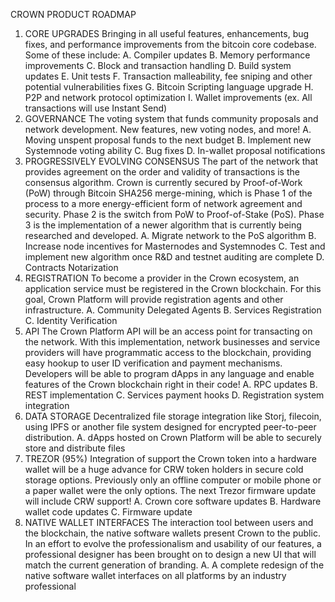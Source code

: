 CROWN PRODUCT ROADMAP
1.	CORE UPGRADES
Bringing in all useful features, enhancements, bug fixes, and performance improvements from the bitcoin core codebase. Some of these include:
A.	Compiler updates
B.	Memory performance improvements
C.	Block and transaction handling
D.	Build system updates
E.	Unit tests
F.	Transaction malleability, fee sniping and other potential vulnerabilities fixes
G.	Bitcoin Scripting language upgrade
H.	P2P and network protocol optimization
I.	Wallet improvements (ex. All transactions will use Instant Send)
2.	GOVERNANCE
The voting system that funds community proposals and network development. New features, new voting nodes, and more!
A.	Moving unspent proposal funds to the next budget
B.	Implement new Systemnode voting ability
C.	Bug fixes
D.	In-wallet proposal notifications
3.	PROGRESSIVELY EVOLVING CONSENSUS
The part of the network that provides agreement on the order and validity of transactions is the consensus algorithm. Crown is currently secured by Proof-of-Work (PoW) through Bitcoin SHA256 merge-mining, which is Phase 1 of the process to a more energy-efficient form of network agreement and security. Phase 2 is the switch from PoW to Proof-of-Stake (PoS). Phase 3 is the implementation of a newer algorithm that is currently being researched and developed.
A.	Migrate network to the PoS algorithm
B.	Increase node incentives for Masternodes and Systemnodes
C.	Test and implement new algorithm once R&D and testnet auditing are complete
D.	Contracts Notarization
4.	REGISTRATION
To become a provider in the Crown ecosystem, an application service must be registered in the Crown blockchain. For this goal, Crown Platform will provide registration agents and other infrastructure.
A.	Community Delegated Agents
B.	Services Registration
C.	Identity Verification
5.	API
The Crown Platform API will be an access point for transacting on the network. With this implementation, network businesses and service providers will have programmatic access to the blockchain, providing easy hookup to user ID verification and payment mechanisms. Developers will be able to program dApps in any language and enable features of the Crown blockchain right in their code!
A.	RPC updates
B.	REST implementation
C.	Services payment hooks
D.	Registration system integration
6.	DATA STORAGE
Decentralized file storage integration like Storj, filecoin, using IPFS or another file system designed for encrypted peer-to-peer distribution.
A.	dApps hosted on Crown Platform will be able to securely store and distribute files
7.	TREZOR (95%)
Integration of support the Crown token into a hardware wallet will be a huge advance for CRW token holders in secure cold storage options. Previously only an offline computer or mobile phone or a paper wallet were the only options. The next Trezor firmware update will include CRW support!
A.	Crown core software updates
B.	Hardware wallet code updates
C.	Firmware update
8.	NATIVE WALLET INTERFACES
The interaction tool between users and the blockchain, the native software wallets present Crown to the public. In an effort to evolve the professionalism and usability of our features, a professional designer has been brought on to design a new UI that will match the current generation of branding.
A.	A complete redesign of the native software wallet interfaces on all platforms by an industry professional
